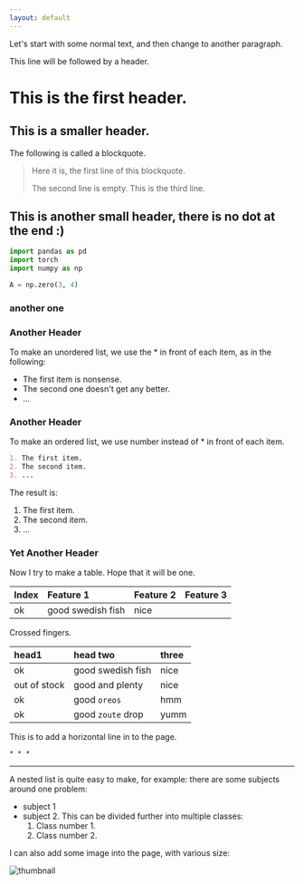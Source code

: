 ```yaml
---
layout: default
---
```


Let's start with some normal text, and then change to another paragraph.

This line will be followed by a header.

# This is the first header.

## This is a smaller header.

The following is called a blockquote.

> Here it is, the first line of this blockquote.
>
> The second line is empty. This is the third line.

## This is another small header, there is no dot at the end :)

```python
import pandas as pd
import torch
import numpy as np

A = np.zero(3, 4)
```

### another one

### Another Header

To make an unordered list, we use the * in front of each item, as in the following:

* The first item is nonsense.
* The second one doesn't get any better.
* ...

### Another Header

To make an ordered list, we use number instead of * in front of each item.

``` markdown
1. The first item.
2. The second item.
3. ...
```
The result is:
1. The first item.
2. The second item.
3. ...

### Yet Another Header
Now I try to make a table. Hope that it will be one.

|Index | Feature 1 | Feature 2 | Feature 3 |
|:-----|:----------|:----------|:----------|
| ok   | good swedish fish | nice  |

Crossed fingers.


| head1        | head two          | three |
|:-------------|:------------------|:------|
| ok           | good swedish fish | nice  |
| out of stock | good and plenty   | nice  |
| ok           | good `oreos`      | hmm   |
| ok           | good `zoute` drop | yumm  |

This is to add a horizontal line in to the page.
``` markdown
* * *
```

* * *

A nested list is quite easy to make, for example: there are some subjects around one problem:
  - subject 1
  - subject 2. This can be divided further into multiple classes:
    1. Class number 1.
    2. Class number 2.


I can also add some image into the page, with various size:

![thumbnail](https://xloctran.github.io/thumbnail.png)
